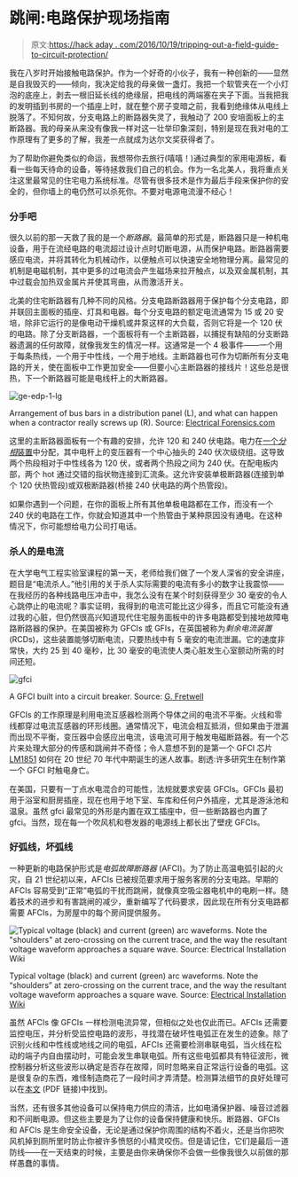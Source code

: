 # 跳闸:电路保护现场指南

> 原文:[https://hack aday . com/2016/10/19/tripping-out-a-field-guide-to-circuit-protection/](https://hackaday.com/2016/10/19/tripping-out-a-field-guide-to-circuit-protection/)

我在八岁时开始接触电路保护。作为一个好奇的小伙子，我有一种创新的——显然是自我毁灭的——倾向，我决定给我的母亲做一盏灯。我把一个软管夹在一个小灯泡的底座上，剥去一根旧延长线的绝缘层，把电线的两端塞在夹子下面。当我把我的发明插到书房的一个插座上时，就在整个房子变暗之前，我看到绝缘体从电线上脱落了。不知何故，分支电路上的断路器失灵了，我触动了 200 安培面板上的主断路器。我的母亲从来没有像我一样对这一壮举印象深刻，特别是现在我对电的工作原理有了更多的了解，我差一点就成为达尔文奖获得者了。

为了帮助你避免类似的命运，我想带你去旅行(嘻嘻！)通过典型的家用电源板，看看一些每天待命的设备，等待拯救我们自己的机会。作为一名北美人，我将重点关注这里最常见的住宅电力系统标准。尽管有很多技术是作为最后手段来保护你的安全的，但你墙上的电仍然可以杀死你。不要对电源电流漫不经心！

### 分手吧

很久以前的那一天救了我的是一个*断路器*。最简单的形式是，断路器只是一种机电设备，用于在流经电路的电流超过设计点时切断电源，从而保护电路。断路器需要感应电流，并将其转化为机械动作，以便触点可以快速安全地物理分离。最常见的机制是电磁机制，其中更多的过电流会产生磁场来拉开触点，以及双金属机制，其中过载会加热双金属片并使其弯曲，从而激活开关。

北美的住宅断路器有几种不同的风格。分支电路断路器用于保护每个分支电路，即并联回主面板的插座、灯具和电器。每个分支电路的额定电流通常为 15 或 20 安培，除非它运行的是像电动干燥机或井泵这样的大负载，否则它将是一个 120 伏的电路。除了分支断路器，一个面板将有一个主断路器，以捕捉有缺陷的分支断路器遗漏的任何故障，就像我发生的情况一样。这通常是一个 4 极事件——一个用于每条热线，一个用于中性线，一个用于地线。主断路器也可作为切断所有分支电路的开关，使在面板中工作更加安全——但要小心主断路器的接线片！这些总是很热，下一个断路器可能是电线杆上的大断路器。

![ge-edp-1-lg](../Images/4d149596f92597e8a4b77ed0cd7f1b7a.png)

Arrangement of bus bars in a distribution panel (L), and what can happen when a contractor really screws up (R). Source: [Electrical Forensics.com](http://www.electrical-forensics.com/CircuitBreakers/CircuitBreakers.html)

这里的主断路器面板有一个有趣的安排，允许 120 和 240 伏电路。电力在[一个*分相*装置](https://en.wikipedia.org/wiki/Split-phase_electric_power)中分配，其中电杆上的变压器有一个中心抽头的 240 伏次级绕组。这导致两个热段相对于中性线各为 120 伏，或者两个热段之间为 240 伏。在配电板内部，两个 hot 通过交错的指状物连接到汇流条。这允许安装单极断路器(连接到单个 120 伏热管段)或双极断路器(桥接 240 伏电路的两个热管段)。

如果你遇到一个问题，在你的面板上所有其他单极电路都在工作，而没有一个 240 伏的电路在工作，你就会知道其中一个热管由于某种原因没有通电。在这种情况下，你可能想给电力公司打电话。

### 杀人的是电流

在大学电气工程实验室课程的第一天，老师给我们做了一个发人深省的安全讲座，题目是“电流杀人。”他引用的关于杀人实际需要的电流有多小的数字让我震惊——在我经历的各种线路电压冲击中，我怎么没有在某个时刻获得至少 30 毫安的令人心跳停止的电流呢？事实证明，我得到的电流可能比这少得多，而且它可能没有通过我的心脏，但仍然很高兴知道现代住宅服务面板中的许多电路都受到接地故障电路断路器的保护。在美国被称为 GFCIs 或 GFIs，在英国被称为*剩余电流装置* (RCDs)，这些装置能够切断电流，只要热线中有 5 毫安的电流泄漏。它的速度非常快，大约 25 到 40 毫秒，比 30 毫安的电流使人类心脏发生心室颤动所需的时间还短。

![gfci](../Images/56b67ab9d2d84c705700ef25fcfec5d1.png)

A GFCI built into a circuit breaker. Source: [G. Fretwell](http://gfretwell.com/)

GFCIs 的工作原理是利用电流互感器检测两个导体之间的电流不平衡。火线和零线都穿过电流互感器的环形线圈。通常情况下，电流会相互抵消，但如果由于泄漏而出现不平衡，变压器中会感应出电流，该电流可用于触发电磁断路器。有一个芯片来处理大部分的传感和跳闸并不奇怪；令人意想不到的是第一个 GFCI 芯片 [LM1851](http://www.alldatasheet.com/view.jsp?Searchword=LM1851) 如何在 20 世纪 70 年代中期诞生的迷人故事。剧透:许多研究生在制作第一个 GFCI 时触电身亡。

在美国，只要有一丁点水电混合的可能性，法规就要求安装 GFCIs。GFCIs 最初用于浴室和厨房插座，现在也用于地下室、车库和任何户外插座，尤其是游泳池和温泉。虽然 gfci 最常见的外形是内置在双工插座中，但一些断路器也内置了 gfci。当然，现在每一个吹风机和卷发器的电源线上都长出了壁疣 GFCIs。

### 好弧线，坏弧线

一种更新的电路保护形式是*电弧故障断路器* (AFCI)。为了防止高温电弧引起的火灾，自 21 世纪初以来，AFCIs 已被规范要求用于服务客房的分支电路。早期的 AFCIs 容易受到“正常”电弧的干扰而跳闸，就像真空吸尘器电机中的电刷一样。随着技术的进步和有害跳闸的减少，重新编写了代码要求，因此现在所有分支电路都需要 AFCIs，为房屋中的每个房间提供服务。

![Typical voltage (black) and current (green) arc waveforms. Note the "shoulders" at zero-crossing on the current trace, and the way the resultant voltage waveform approaches a square wave. Source: Electrical Installation Wiki](../Images/f21a100c79345cd7cf109101cb5fb236.png)

Typical voltage (black) and current (green) arc waveforms. Note the “shoulders” at zero-crossing on the current trace, and the way the resultant voltage waveform approaches a square wave. Source: [Electrical Installation Wiki](http://www.electrical-installation.org/enwiki/Arc_Fault_Detection_Devices_(AFDD))

虽然 AFCIs 像 GFCIs 一样检测电流异常，但相似之处也仅此而已。AFCIs 还需要监控电压，并分析受监控电路的波形，寻找潜在破坏性电弧正在发生的迹象。除了识别火线和中性线或地线之间的电弧，AFCIs 还需要检测串联电弧，当火线在松动的端子内自由摆动时，可能会发生串联电弧。所有这些电弧都具有特征波形，微控制器分析这些波形以确定是否存在故障，同时忽略来自正常运行设备的电弧。这是很复杂的东西，难怪制造商花了一段时间才弄清楚。检测算法细节的良好处理可以在[本文](https://www.downloads.siemens.com/download-center/Download.aspx?pos=download&fct=getasset&id1=BTLV_40672) (PDF 链接)中找到。

当然，还有很多其他设备可以保持电力供应的清洁，比如电涌保护器、噪音过滤器和不间断电源。但这些主要是为了让你的设备保持健康和快乐。断路器、GFCIs 和 AFCIs 是生命安全设备，无论是通过保护你周围的结构不着火，还是当你把吹风机掉到厕所里时防止你被许多愤怒的小精灵咬伤。但是请记住，它们是最后一道防线——在一天结束的时候，主要是由你来确保你不会做一些像我很久以前做的那样愚蠢的事情。